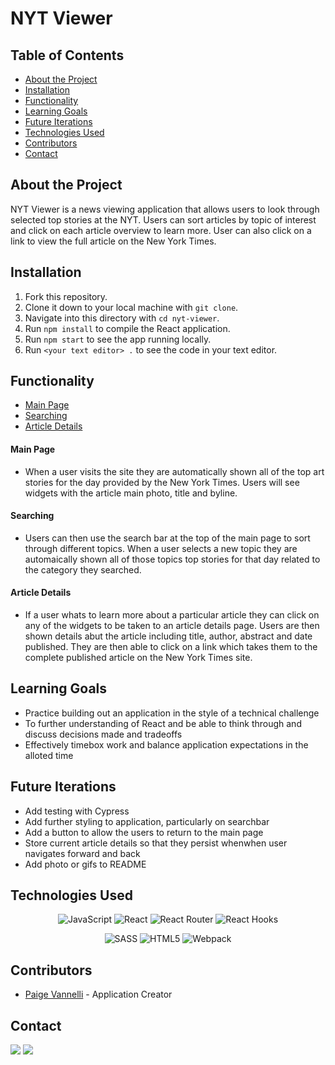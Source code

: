 <h1 align="left">NYT Viewer</h1>

<!-- <p align="center">
  <a href="https://hitch-a-ride-app.herokuapp.com/">
    <img src="./public/logo192.png" alt="Red Cartoon Car" width="200" height='auto'>
  </a>
    <p align="center">
    <br />
    <a href="https://hitch-a-ride-app.herokuapp.com/"><strong>Explore the app »</strong></a>
    <br />
    <br />
    </p>
  </p> -->

## Table of Contents

* [About the Project](#about-the-project)
* [Installation](#installation)
* [Functionality](#functionality)
* [Learning Goals](#learning-goals)
* [Future Iterations](#future-iterations)
* [Technologies Used](#technologies-used)
* [Contributors](#contributors)
* [Contact](#contact)


## About the Project
NYT Viewer is a news viewing application that allows users to look through selected top stories at the NYT. Users can sort articles by topic of interest and click on each article overview to learn more. User can also click on a link to view the full article on the New York Times.

## Installation

1. Fork this repository.
2. Clone it down to your local machine with `git clone`.
3. Navigate into this directory with `cd nyt-viewer`.
4. Run `npm install` to compile the React application.
5. Run `npm start` to see the app running locally.
6. Run `<your text editor> .` to see the code in your text editor.


## Functionality
* [Main Page](#main-page)
* [Searching](#searching)
* [Article Details](#article-details)

#### Main Page
  -  When a user visits the site they are automatically shown all of the top art stories for the day provided by the New York Times. Users will see widgets with the article main photo, title and byline.
<!-- 
<p align="center">
  <img src="https://media.giphy.com/media/nqHB70AE5wpVR9o9C8/giphy.gif">
</p>
 -->
#### Searching
  - Users can then use the search bar at the top of the main page to sort through different topics. When a user selects a new topic they are automaically shown all of those topics top stories for that day related to the category they searched. 
 
<!-- <p align="center">
  <img alt="giph of matched rides and user profile" src="https://media.giphy.com/media/9wjRWY2FySyyvDEyXo/giphy.gif">
</p> -->

#### Article Details
  - If a user whats to learn more about a particular article they can click on any of the widgets to be taken to an article details page. Users are then shown details abut the article including title, author, abstract and date published. They are then able to click on a link which takes them to the complete published article on the New York Times site. 


## Learning Goals

- Practice building out an application in the style of a technical challenge
- To further understanding of React and be able to think through and discuss decisions made and tradeoffs
- Effectively timebox work and balance application expectations in the alloted time


## Future Iterations

- Add testing with Cypress
- Add further styling to application, particularly on searchbar
- Add a button to allow the users to return to the main page 
- Store current article details so that they persist whenwhen user navigates forward and back
- Add photo or gifs to README


## Technologies Used

<p align="center">
 <img alt="JavaScript" src="https://img.shields.io/badge/JavaScript-F7DF1E?style=for-the-badge&logo=javascript&logoColor=black">
 <img alt="React" src="https://img.shields.io/badge/React-20232A?style=for-the-badge&logo=react&logoColor=61DAFB">
 <img alt="React Router" src="https://img.shields.io/badge/React_Router-CA4245?style=for-the-badge&logo=react-router&logoColor=white">
 <img alt="React Hooks" src="https://img.shields.io/badge/React Hooks-20232A?style=for-the-badge&logo=react&logoColor=61DAFB">
</p>
<p align="center">
<!--  <img alt="React PWA" src="https://img.shields.io/badge/React PWA-007ACC?style=for-the-badge&logo=react&logoColor=61DAFB">
 <img alt="Cypress" src="https://img.shields.io/badge/cypress-17202C?style=for-the-badge&logo=cypress&logoColor=white"> -->
 <img alt="SASS" src="https://img.shields.io/badge/Sass-CC6699?style=for-the-badge&logo=sass&logoColor=white">
 <img alt="HTML5" src="https://img.shields.io/badge/HTML5-E34F26?style=for-the-badge&logo=html5&logoColor=white">
<!--  <img alt="Heroku" src="https://img.shields.io/badge/Heroku-430098?style=for-the-badge&logo=heroku&logoColor=white"> -->
<!--  <img alt="Travis CI" src="https://img.shields.io/badge/Travis CI-3EAAAF?style=for-the-badge&logo=travis-ci&logoColor=white"> -->
 <img alt="Webpack" src="https://img.shields.io/badge/webpack%20-%238DD6F9.svg?&style=for-the-badge&logo=webpack&logoColor=black">
</p>


## Contributors
* [Paige Vannelli](https://github.com/PaigeVannelli) - Application Creator


## Contact

[<img src="https://img.shields.io/badge/LinkedIn-paige--vannelli-informational?style=for-the-badge&labelColor=black&logo=linkedin&logoColor=0077b5&&color=0077b5"/>][linkedin2]
[<img src="https://img.shields.io/badge/Github-PaigeVannelli-informational?style=for-the-badge&labelColor=black&logo=github&color=8B0BD5"/>][github2]
</br>



<!-- Personal Definitions  -->

[linkedin2]: https://www.linkedin.com/in/paigevannelli/
[github2]: https://github.com/PaigeVannelli
